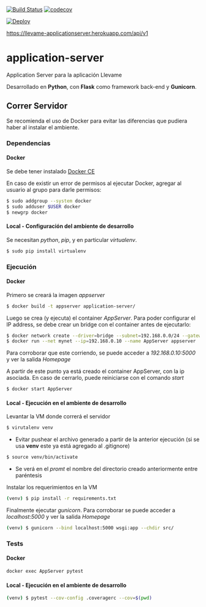[![Build Status](https://travis-ci.org/llevame/application-server.svg?branch=master)](https://travis-ci.org/llevame/application-server) [![codecov](https://codecov.io/gh/llevame/application-server/branch/master/graph/badge.svg)](https://codecov.io/gh/llevame/application-server)

[![Deploy](https://www.herokucdn.com/deploy/button.svg)](https://heroku.com/deploy)

https://llevame-applicationserver.herokuapp.com/api/v1

# application-server

Application Server para la aplicación Llevame

Desarrollado en **Python**, con **Flask** como framework back-end y **Gunicorn**.

## Correr Servidor

Se recomienda el uso de Docker para evitar las diferencias que pudiera haber al instalar el ambiente.

### Dependencias

#### Docker
Se debe tener instalado [Docker CE](https://store.docker.com/search?offering=community&type=edition) 

En caso de existir un error de permisos al ejecutar Docker, agregar al usuario al grupo para darle permisos:
```bash
$ sudo addgroup --system docker
$ sudo adduser $USER docker
$ newgrp docker
```

#### Local - Configuración del ambiente de desarrollo
Se necesitan *python*, *pip*, y en particular *virtualenv*.
```bash
$ sudo pip install virtualenv
```

### Ejecución

#### Docker
Primero se creará la imagen *appserver*
```bash
$ docker build -t appserver application-server/
```

Luego se crea (y ejecuta) el container *AppServer*. Para poder configurar el IP address, 
se debe crear un bridge con el container antes de ejecutarlo:
```bash
$ docker network create --driver=bridge --subnet=192.168.0.0/24 --gateway=192.168.0.1 mynet
$ docker run --net mynet --ip=192.168.0.10 --name AppServer appserver
```

Para corroborar que este corriendo, se puede acceder a *192.168.0.10:5000* y ver la salida _Homepage_

A partir de este punto ya está creado el container AppServer, con la ip asociada. En caso de cerrarlo, 
puede reiniciarse con el comando _start_
```bash
$ docker start AppServer
```

#### Local - Ejecución en el ambiente de desarrollo
Levantar la VM donde correrá el servidor
```bash
$ virutalenv venv
```
+ Evitar pushear el archivo generado a partir de la anterior ejecución (si se usa **venv** este ya está agregado al .gitignore)
 
```bash
$ source venv/bin/activate
```
+ Se verá en el *promt* el nombre del directorio creado anteriormente entre paréntesis

Instalar los requerimientos en la VM 
```bash
(venv) $ pip install -r requirements.txt
```

Finalmente ejecutar *gunicorn*. Para corroborar se puede acceder a *localhost:5000* y ver la salida _Homepage_
```bash
(venv) $ gunicorn --bind localhost:5000 wsgi:app --chdir src/
```

### Tests

#### Docker
```bash
docker exec AppServer pytest
```

#### Local - Ejecución en el ambiente de desarrollo
```bash
(venv) $ pytest --cov-config .coveragerc --cov=$(pwd)
```
